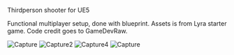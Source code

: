 Thirdperson shooter for UE5
 
 Functional multiplayer setup, done with blueprint. Assets is from Lyra starter game. Code credit goes to GameDevRaw. 


![Capture](https://user-images.githubusercontent.com/2607194/183503793-4c0afbbf-0729-4b92-8d5a-a663752ed661.PNG)
![Capture2](https://user-images.githubusercontent.com/2607194/183503813-3f65b468-b853-4d5e-80b3-e8ad99859ca2.PNG)
![Capture4](https://user-images.githubusercontent.com/2607194/183503829-daa74fac-cb8e-4664-842e-d40649b6c290.PNG)
![Capture](https://user-images.githubusercontent.com/2607194/184238390-239ecd5c-6376-4edb-a28f-0a98390ce660.JPG)
